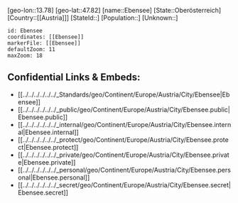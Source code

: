 ﻿---
location: [47.82,13.78]
mapzoom: [7,12] 
mapmarker: city 
type: City
tags:
- geo/City


SpocWebEntityId: 29956
isDeleted: false
confidential: public

---
[geo-lon::13.78]
[geo-lat::47.82]
[name::Ebensee]
[State::Oberösterreich]
[Country::[[Austria]]]
[StateId::]
[Population::]
[Unknown::]


```leaflet
id: Ebensee
coordinates: [[Ebensee]]
markerFile: [[Ebensee]]
defaultZoom: 11 
maxZoom: 18
```


## Confidential Links & Embeds: 
- [[../../../../../../_Standards/geo/Continent/Europe/Austria/City/Ebensee|Ebensee]] 
- [[../../../../../../_public/geo/Continent/Europe/Austria/City/Ebensee.public|Ebensee.public]] 
- [[../../../../../../_internal/geo/Continent/Europe/Austria/City/Ebensee.internal|Ebensee.internal]] 
- [[../../../../../../_protect/geo/Continent/Europe/Austria/City/Ebensee.protect|Ebensee.protect]] 
- [[../../../../../../_private/geo/Continent/Europe/Austria/City/Ebensee.private|Ebensee.private]] 
- [[../../../../../../_personal/geo/Continent/Europe/Austria/City/Ebensee.personal|Ebensee.personal]] 
- [[../../../../../../_secret/geo/Continent/Europe/Austria/City/Ebensee.secret|Ebensee.secret]] 
